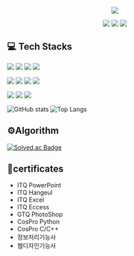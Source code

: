 <p align='center'>
  <img src="https://capsule-render.vercel.app/api?type=waving&color=gradient&height=300&width=100%&section=header&text=Welcome+To+mingue's+Github!🖐️&fontSize=50" />
</p>

<p align='center'>
  <a href="https://naver.com"><img src="https://img.shields.io/badge/seomingue51%40naver.com-black?style=flat&logo=Naver&logoColor=%2303CF5D&labelColor=%23ffffff&color=green"></a>
  <a href="https://www.instagram.com/aodrn0203/"><img src="https://img.shields.io/badge/aodrn0203-black?style=flat&logo=Instagram&labelColor=%23833AB4&color=%23E1306C"></a>
  <a href="https://steamcommunity.com/id/aodrn0203/"><img src="https://img.shields.io/badge/aodrn0203-black?style=flat&logo=Steam&logoColor=%2300adee&labelColor=%23833AB4&color=%23000000"></a>
</p>

## 💻 Tech Stacks
<p>
  <img src="https://img.shields.io/badge/Python-3776AB?style=flat-square&logo=python&logoColor=white"/>
  <img src="https://img.shields.io/badge/C%2B%2B-%2300599C?style=flat&logo=C%2B%2B&logoColor=White">
  <img src="https://img.shields.io/badge/Java-b07219?style=flat-square&logoColor=white"/>
  <img src="https://img.shields.io/badge/Kotlin-%23FF4081?style=flat&logo=Kotlin&logoColor=%231E88E5">
</p>
<p>
  <img src="https://img.shields.io/badge/HTML5-E34F26?style=flat-square&logo=html5&logoColor=white"/>
  <img src="https://img.shields.io/badge/Xml-black?style=flat&logo=Xml&logoColor=white">
  <img src="https://img.shields.io/badge/CSS3-1572B6?style=flat-square&logo=css3&logoColor=white"/>
  <img src="https://img.shields.io/badge/JavaScript-F7DF1E?style=flat-square&logo=javascript&logoColor=white"/>
</p>
<p>
  <img src="https://img.shields.io/badge/MongoDB-%23E8E7D5?style=flat&logo=MongoDB&logoColor=White">
  <img src="https://img.shields.io/badge/Git-F05032?style=flat-square&logo=git&logoColor=white"/>
  <img src="https://img.shields.io/badge/GitHub-181717?style=flat-square&logo=github&logoColor=white"/>
</p>
<p>
  <img src="https://github-readme-stats.vercel.app/api?username=aodrn0203&show_icons=true&theme=radical" alt="GitHub stats" />
  <img src="https://github-readme-stats.vercel.app/api/top-langs/?username=aodrn0203&layout=pie&theme=radical" alt="Top Langs" />
</p>

## ⚙️Algorithm
<a href="https://solved.ac/profile/aodrn0203">
    <img src="http://mazassumnida.wtf/api/v2/generate_badge?boj=aodrn0203" alt="Solved.ac Badge" />
</a>

## 🪪certificates
<ul>
  <li>ITQ PowerPoint</li>
  <li>ITQ Hangeul</li>
  <li>ITQ Excel</li>
  <li>ITQ Eccess</li>
  <li>GTQ PhotoShop</li>
  <li>CosPro Python</li>
  <li>CosPro C/C++</li>
  <li>정보처리기능사</li>
  <li>웹디자인기능사</li>
</ul>
